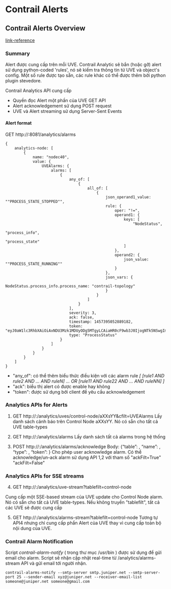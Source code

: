 # Contrail Alerts

## Contrail Alerts Overview

[link-reference](https://github.com/Juniper/contrail-controller/wiki/Contrail-Alerts-Overview)

### Summary

Alert được cung cấp trên mỗi UVE. Contrail Analytic sẽ bắn (hoặc gỡ) alert sử dụng python-coded 'rules', nó sẽ kiểm tra thông tin từ UVE và object's config. Một số rule được tạo sẵn, các rule khác có thể được thêm bởi python plugin stevedore.

Contrail Analytics API cung cấp 
- Quyền đọc Alert một phần của UVE GET API
- Alert acknowledgement sử dụng POST request
- UVE và Alert streaming sử dụng Server-Sent Events 

#### Alert format 

GET http://<analytics-ip>:8081/analytics/alarms

```
{
    analytics-node: [
        {
            name: "nodec40",
            value: {
                UVEAlarms: {
                    alarms: [
                        {
                            any_of: [
                                {
                                    all_of: [
                                        {
                                            json_operand1_value: ""PROCESS_STATE_STOPPED"",
                                            rule: {
                                                oper: "!=",
                                                operand1: {
                                                    keys: [
                                                        "NodeStatus",
                                                        "process_info",
                                                        "process_state"
                                                    ]
                                                },
                                                operand2: {
                                                    json_value: ""PROCESS_STATE_RUNNING""
                                                }
                                            },
                                            json_vars: {
                                                NodeStatus.process_info.process_name: "contrail-topology"
                                            }
                                        }
                                    ]
                                }
                            ],
                            severity: 3,
                            ack: false,
                            timestamp: 1457395052889182,
                            token: "eyJ0aW1lc3RhbXAiOiAxNDU3Mzk1MDUyODg5MTgyLCAiaHR0cF9wb3J0IjogNTk5NSwgImhvc3RfaXAiOiAiMTAuMjA0LjIxNy4yNCJ9",
                            type: "ProcessStatus"
                        }
                    ]
                }
            }
        }
    ]
}
``` 
- "any_of": có thể thêm biểu thức điều kiện với các alarm rule 
*[ [rule1 AND rule2 AND ... AND ruleN] ... OR [rule11 AND rule22 AND ... AND ruleNN] ]*
- "ack": biểu thị alert có được enable hay không
- "token": được sử dụng bởi client để yêu cầu acknowledgement

### Analytics APIs for Alerts

1. GET http://<analytics-ip>:<rest-api-port>/analytics/uves/control-node/aXXsYY&cfilt=UVEAlarms
Lấy danh sách cảnh báo trên Control Node aXXsYY. Nó có sẵn cho tất cả UVE table-types

2. GET http://<analytics-ip>:<rest-api-port>/analytics/alarms
Lấy danh sách tất cả alarms trong hệ thống  

3. POST http://<analytics-ip>:<rest-api-port>/analytics/alarms/acknowledge
Body: {“table”: <object-type>, “name”: <key>, “type”: <alarm type>, “token”: <token>} 
Cho phép user acknowledge alarm. Có thể acknowledge/un-ack alarm sử dụng API 1,2 với tham số "ackFilt=True" "ackFilt=False"

### Analytics APIs for SSE streams 

4. GET http://<analytics-ip>:<rest-api-port>/analytics/uve-stream?tablefilt=control-node

Cung cấp một SSE-based stream của UVE update cho Control Node alarm. Nó có sẵn cho tất cả UVE table-types. Nếu không truyền "tablefilt", tất cả các UVE sẽ được cung cấp

5. GET http://<analytics-ip>:<rest-api-port>/analytics/alarms-stream?tablefilt=control-node
Tương tự API4 nhưng chỉ cung cấp phần Alert của UVE thay vì cung cấp toàn bộ nội dung của UVE.

### Contrail Alarm Notification

Script *contrail-alarm-notify* ( trong thư mục /usr/bin ) được sử dụng để gửi email cho alarm. Script sẽ nhận cập nhật real-time từ /analytics/alarms-stream API và gửi email tới người nhận. 

```
contrail-alarms-notify --smtp-server smtp.juniper.net --smtp-server-port 25 --sender-email xyz@juniper.net --receiver-email-list someone@juniper.net someone@gmail.com
```

